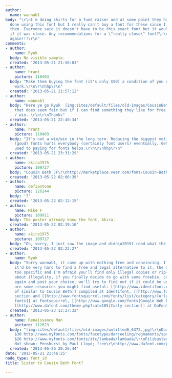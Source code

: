 ```yaml
---
author:
  name: wannab1
body: "\r\nI'm doing shirts for a fund raiser and at some point they had some shirts
  done using this font but I really can't buy a font for these since I'm donating
  them. Everyone said it doesn't have to be this exact font but it would be great
  if it was close. Any recommendations for a \"really close\" font?\r\n\r\nThanks
  again!!!\r\n"
comments:
- author:
    name: Ryuk
  body: No visible sample.
  created: '2013-05-21 21:56:03'
- author:
    name: hrant
    picture: 110403
  body: "Make them buying the font (it's only $50) a condition of you doing the free
    work.\r\n\r\nhhp\r\n"
  created: '2013-05-21 21:57:12'
- author:
    name: wannab1
  body: "Here ye go Ryuk  [img:sites/default/files/old-images/CousinBeth_6469.gif]\r\n\r\nhrant,
    that does seem fair but if I can find something they like for free it's a win
    / win. \r\n\r\nThanks"
  created: '2013-05-21 22:40:34'
- author:
    name: hrant
    picture: 110403
  body: "It's not a win/win in the long term. Reducing the biggest motivation to make
    (good) fonts hurts everybody (certainly font users) eventually. Getting people
    used to paying for fonts helps.\r\n\r\nhhp\r\n"
  created: '2013-05-21 23:31:29'
- author:
    name: akira1975
    picture: 109727
  body: "Cousin Beth JF\r\nhttp://marketplace.veer.com/font/Cousin-Beth-JBT0001010\r\n"
  created: '2013-05-22 02:06:39'
- author:
    name: defiantone
    picture: 126244
  body: '?'
  created: '2013-05-22 02:12:15'
- author:
    name: Mike F
    picture: 109911
  body: The poster already knew the font, Akira.
  created: '2013-05-22 02:19:16'
- author:
    name: akira1975
    picture: 109727
  body: "Oh, sorry, I just saw the image and didn\u2019t read what the poster wrote."
  created: '2013-05-22 02:22:27'
- author:
    name: Ryuk
  body: "Sorry wannab1, it came up with nothing free and convincing. I'm also convinced
    it'd be very hard to find a free and legal alternative to it, the design is really
    too specific and I'm afraid you'll find only illegal copies or rip-offs. Talking
    about illegality, if you finally decide to go with some freebie, come back here
    again and post your choice, we'll try to find out if it could be used safely.\r\nHere
    are some resources you might find useful: [[http://www.identifont.com/find?similar=Cousin+Beth|list
    of similar to Cousin Beth]] compiled at Identifont, [[http://www.fontsquirrel.com/fonts/list/category/Decorative|Decorative]]
    section and [[http://www.fontsquirrel.com/fonts/list/category/Curly|Curly tagged
    fonts]] at Fontsquirrel, [[http://www.google.com/fonts|Google Web Fonts]] directory,
    [[http://www.dafont.com/theme.php?cat=105|Curly section]] at DaFont"
  created: '2013-05-23 13:27:32'
- author:
    name: Renaissance Man
    picture: 112023
  body: "[img:sites/default/files/old-images/untitled6_6372.jpg]\r\nDarjeelingRegnaments
    $30 http://www.myfonts.com/fonts/facetype/darjeeling/regnaments/specs.html\r\nLambada
    $26 http://www.myfonts.com/fonts/itc/lambada/lambada/\r\nFilibusterNF $18 http://www.myfonts.com/fonts/nicksfonts/filibuster-nf/regular/specs.html\r\n\r\nEdit:
    Not shown: Penshurst by Paul Lloyd; free\r\nhttp://www.dafont.com/penshurst.font"
  created: '2013-05-26 20:26:44'
date: '2013-05-21 21:46:25'
node_type: font_id
title: Sister to Cousin Beth Font?

---
```

